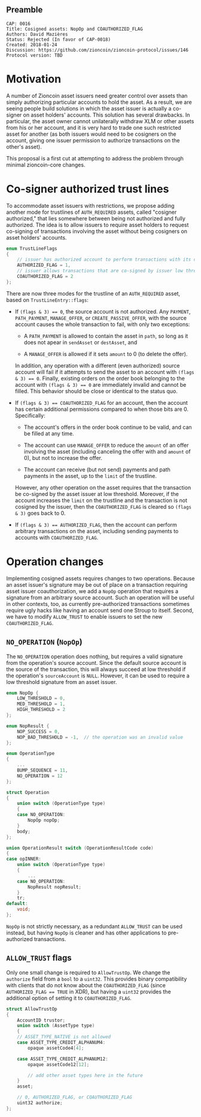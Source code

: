 ## Preamble

```
CAP: 0016
Title: Cosigned assets: NopOp and COAUTHORIZED_FLAG
Authors: David Mazières
Status: Rejected (In favor of CAP-0018)
Created: 2018-01-24
Discussion: https://github.com/zioncoin/zioncoin-protocol/issues/146
Protocol version: TBD
```

# Motivation

A number of Zioncoin asset issuers need greater control over assets
than simply authorizing particular accounts to hold the asset.  As a
result, we are seeing people build solutions in which the asset issuer
is actually a co-signer on asset holders' accounts.  This solution has
several drawbacks.  In particular, the asset owner cannot unilaterally
withdraw XLM or other assets from his or her account, and it is very
hard to trade one such restricted asset for another (as both issuers
would need to be cosigners on the account, giving one issuer
permission to authorize transactions on the other's asset).

This proposal is a first cut at attempting to address the problem
through minimal zioncoin-core changes.

# Co-signer authorized trust lines

To accommodate asset issuers with restrictions, we propose adding
another mode for trustlines of `AUTH_REQUIRED` assets, called
"cosigner authorized," that lies somewhere between being not
authorized and fully authorized.  The idea is to allow issuers to
require asset holders to request co-signing of transactions involving
the asset without being cosigners on asset holders' accounts.

```c
enum TrustLineFlags
{
    // issuer has authorized account to perform transactions with its credit
    AUTHORIZED_FLAG = 1,
    // issuer allows transactions that are co-signed by issuer low threshold
    COAUTHORIZED_FLAG = 2
};
```

There are now three modes for the trustline of an `AUTH_REQUIRED`
asset, based on `TrustLineEntry::flags`:

* If `(flags & 3) == 0`, the source account is not authorized.  Any
  `PAYMENT`, `PATH_PAYMENT`, `MANAGE_OFFER`, or
  `CREATE_PASSIVE_OFFER`, with the source account causes the whole
  transaction to fail, with only two exceptions:

    * A `PATH_PAYMENT` is allowed to contain the asset in `path`, so
      long as it does not apear in `sendAsset` or `destAsset`, and

    * A `MANAGE_OFFER` is allowed if it sets `amount` to 0 (to delete
      the offer).

  In addition, any operation with a different (even authorized) source
  account will fail if it attempts to send the asset to an account
  with `(flags & 3) == 0`.  Finally, existing orders on the order book
  belonging to the account with `(flags & 3) == 0` are immediately
  invalid and cannot be filled.  This behavior should be close or
  identical to the status quo.

* If `(flags & 3) == COAUTHORIZED_FLAG` for an account, then the
  account has certain additional permissions compared to when those
  bits are 0.  Specifically:

    * The account's offers in the order book continue to be valid, and
      can be filled at any time.

    * The account can use `MANAGE_OFFER` to reduce the `amount` of an
      offer involving the asset (including canceling the offer with
      and `amount` of 0), but not to increase the offer.

    * The account can receive (but not send) payments and path
      payments in the asset, up to the `limit` of the trustline.

  However, any other operation on the asset requires that the
  transaction be co-signed by the asset issuer at low threshold.
  Moreover, if the account increases the `limit` on the trustline and
  the transaction is not cosigned by the issuer, then the
  `COAUTHORIZED_FLAG` is cleared so `(flags & 3)` goes back to 0.

* If `(flags & 3) == AUTHORIZED_FLAG`, then the account can perform
  arbitrary transactions on the asset, including sending payments to
  accounts with `COAUTHORIZED_FLAG`.

# Operation changes

Implementing cosigned assets requires changes to two operations.
Because an asset issuer's signature may be out of place on a
transaction requiring asset issuer coauthorization, we add a `NopOp`
operation that requires a signature from an arbitrary source account.
Such an operation will be useful in other contexts, too, as currently
pre-authorized transactions sometimes require ugly hacks like having
an account send one Stroup to itself.  Second, we have to modify
`ALLOW_TRUST` to enable issuers to set the new `COAUTHORIZED_FLAG`.

## `NO_OPERATION` (`NopOp`)

The `NO_OPERATION` operation does nothing, but requires a valid
signature from the operation's source account.  Since the default
source account is the source of the transaction, this will always
succeed at low threshold if the operation's `sourceAccount` is
`NULL`.  However, it can be used to require a low threshold signature
from an asset issuer.

```c
enum NopOp {
    LOW_THRESHOLD = 0,
    MED_THRESHOLD = 1,
    HIGH_THRESHOLD = 2
};

enum NopResult {
    NOP_SUCCESS = 0,
    NOP_BAD_THRESHOLD = -1,  // the operation was an invalid value
};

enum OperationType
{
    ...
    BUMP_SEQUENCE = 11,
    NO_OPERATION = 12
};

struct Operation
{
    union switch (OperationType type)
    {
    case NO_OPERATION:
        NopOp nopOp;
    }
    body;
};

union OperationResult switch (OperationResultCode code)
{
case opINNER:
    union switch (OperationType type)
    {
        ...
    case NO_OPERATION:
        NopResult nopResult;
    }
    tr;
default:
    void;
};
```

`NopOp` is not strictly necessary, as a redundant `ALLOW_TRUST` can be
used instead, but having `NopOp` is cleaner and has other applications
to pre-authorized transactions.

## `ALLOW_TRUST` flags

Only one small change is required to `AllowTrustOp`.  We change the
`authorize` field from a `bool` to a `uint32`.  This provides binary
compatibility with clients that do not know about the
`COAUTHORIZED_FLAG` (since `AUTHORIZED_FLAG == TRUE` in XDR), but
having a `uint32` provides the additional option of setting it to
`COAUTHORIZED_FLAG`.

```c
struct AllowTrustOp
{
    AccountID trustor;
    union switch (AssetType type)
    {
    // ASSET_TYPE_NATIVE is not allowed
    case ASSET_TYPE_CREDIT_ALPHANUM4:
        opaque assetCode4[4];

    case ASSET_TYPE_CREDIT_ALPHANUM12:
        opaque assetCode12[12];

        // add other asset types here in the future
    }
    asset;

    // 0, AUTHORIZED_FLAG, or COAUTHORIZED_FLAG
    uint32 authorize;
};
```
